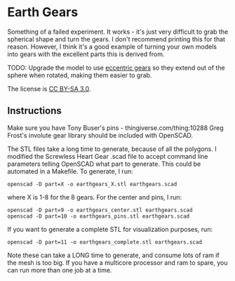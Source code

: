 Earth Gears
===========

Something of a failed experiment. It works - it's just very difficult
to grab the spherical shape and turn the gears. I don't recommend
printing this for that reason. However, I think it's a good example of
turning your own models into gears with the excellent parts this is
derived from.

TODO: Upgrade the model to use [eccentric gears](http://www.thingiverse.com/thing:6499) so they extend out of the sphere when rotated, making them easier to grab.

The license is [CC BY-SA 3.0](http://creativecommons.org/licenses/by-sa/3.0/).


Instructions
------------

Make sure you have Tony Buser's pins - thingiverse.com/thing:10288
Greg Frost's involute gear library should be included with OpenSCAD.

The STL files take a long time to generate, because of all the
polygons. I modified the Screwless Heart Gear .scad file to accept
command line parameters telling OpenSCAD what part to generate. This
could be automated in a Makefile. To generate, I run:

    openscad -D part=X -o earthgears_X.stl earthgears.scad

where X is 1-8 for the 8 gears. For the center and pins, I run:

    openscad -D part=9 -o earthgears_center.stl earthgears.scad
    openscad -D part=10 -o earthgears_pins.stl earthgears.scad

If you want to generate a complete STL for visualization purposes, run:

    openscad -D part=11 -o earthgears_complete.stl earthgears.scad

Note these can take a LONG time to generate, and consume lots of ram
if the mesh is too big. If you have a multicore processor and ram to
spare, you can run more than one job at a time.
